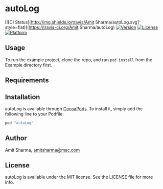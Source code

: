 # autoLog

[![CI Status](http://img.shields.io/travis/Amit Sharma/autoLog.svg?style=flat)](https://travis-ci.org/Amit Sharma/autoLog)
[![Version](https://img.shields.io/cocoapods/v/autoLog.svg?style=flat)](http://cocoapods.org/pods/autoLog)
[![License](https://img.shields.io/cocoapods/l/autoLog.svg?style=flat)](http://cocoapods.org/pods/autoLog)
[![Platform](https://img.shields.io/cocoapods/p/autoLog.svg?style=flat)](http://cocoapods.org/pods/autoLog)

## Usage

To run the example project, clone the repo, and run `pod install` from the Example directory first.

## Requirements

## Installation

autoLog is available through [CocoaPods](http://cocoapods.org). To install
it, simply add the following line to your Podfile:

```ruby
pod "autoLog"
```

## Author

Amit Sharma, amitsharma@mac.com

## License

autoLog is available under the MIT license. See the LICENSE file for more info.
